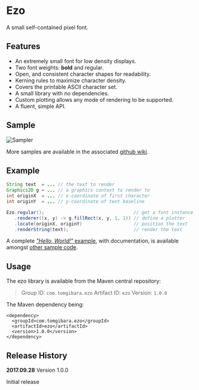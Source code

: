 # Ezo
A small self-contained pixel font.

## Features

 * An extremely small font for low density displays.
 * Two font weights: **bold** and regular.
 * Open, and consistent character shapes for readability.
 * Kerning rules to maximize character density.
 * Covers the printable ASCII character set.
 * A small library with no dependencies.
 * Custom plotting allows any mode of rendering to be supported.
 * A fluent, simple API.

## Sample

![Sampler](https://github.com/tomgibara/ezo/wiki/images/ezo_sampler.png)

More samples are available in the associated [github wiki][0].

## Example

```java
String text  = ... // the text to render
Graphics2D g = ... // a graphics context to render to
int originX  = ... // x-coordinate of first character
int originY  = ... // y-coordinate of text baseline

Ezo.regular();                                 // get a font instance
   .renderer((x, y) -> g.fillRect(x, y, 1, 1)) // define a plotter
   .locate(originX, originY)                   // position the text
   .renderString(text);                        // render the text
```
A complete [*"Hello, World!"* example][1], with documentation, is available
amongst [other sample code][2].

## Usage

The ezo library is available from the Maven central repository:

> Group ID:    `com.tomgibara.ezo`
> Artifact ID: `ezo`
> Version:     `1.0.0`

The Maven dependency being:

    <dependency>
      <groupId>com.tomgibara.ezo</groupId>
      <artifactId>ezo</artifactId>
      <version>1.0.0</version>
    </dependency>

## Release History

**2017.09.28** Version 1.0.0

 Initial release

[0]: https://github.com/tomgibara/ezo/wiki
[1]: https://github.com/tomgibara/ezo/blob/master/src/test/java/com/tomgibara/ezo/EzoHelloWorld.java
[2]: https://github.com/tomgibara/ezo/blob/master/src/test/java/com/tomgibara/ezo/
